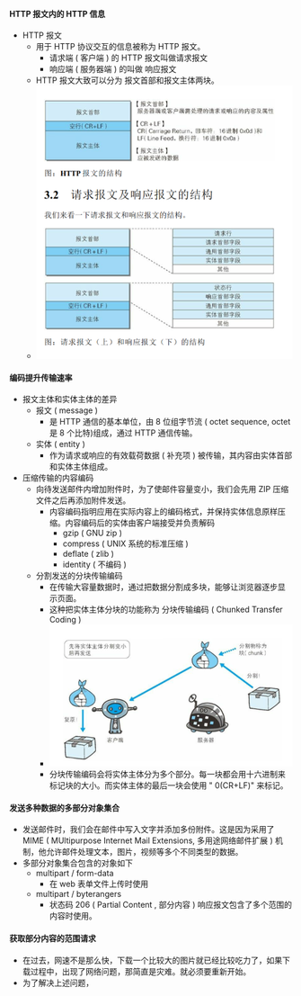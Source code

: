 #### HTTP 报文内的 HTTP 信息

- HTTP 报文
  - 用于 HTTP 协议交互的信息被称为 HTTP 报文。
    - 请求端 ( 客户端 ) 的 HTTP  报文叫做请求报文
    - 响应端 ( 服务器端 ) 的叫做 响应报文
  - HTTP  报文大致可以分为 报文首部和报文主体两块。
  - ![](https://raw.githubusercontent.com/fansehep/img_HMStrange/master/2021-12-31%2019-34-33%20%E7%9A%84%E5%B1%8F%E5%B9%95%E6%88%AA%E5%9B%BE.png)

####  编码提升传输速率

- 报文主体和实体主体的差异
  - 报文 ( message )
    - 是 HTTP 通信的基本单位，由 8 位组字节流 ( octet sequence, octet 是 8 个比特)组成，通过 HTTP 通信传输。
  - 实体 ( entity )
    - 作为请求或响应的有效载荷数据 ( 补充项 ) 被传输，其内容由实体首部和实体主体组成。
- 压缩传输的内容编码
  - 向待发送邮件内增加附件时，为了使邮件容量变小，我们会先用 ZIP 压缩文件之后再添加附件发送。
    - 内容编码指明应用在实际内容上的编码格式，并保持实体信息原样压缩。内容编码后的实体由客户端接受并负责解码
      - gzip ( GNU zip )
      - compress ( UNIX 系统的标准压缩 )
      - deflate ( zlib )
      - identity ( 不编码 )
  - 分割发送的分块传输编码
    - 在传输大容量数据时，通过把数据分割成多块，能够让浏览器逐步显示页面。
    - 这种把实体主体分块的功能称为 分块传输编码 ( Chunked Transfer Coding )
    - ![](https://raw.githubusercontent.com/fansehep/img_HMStrange/master/2021-12-31%2019-47-33%20%E7%9A%84%E5%B1%8F%E5%B9%95%E6%88%AA%E5%9B%BE.png)
    - 分块传输编码会将实体主体分为多个部分。每一块都会用十六进制来标记块的大小。而实体主体的最后一块会使用 " 0(CR+LF)" 来标记。

#### 发送多种数据的多部分对象集合

- 发送邮件时，我们会在邮件中写入文字并添加多份附件。这是因为采用了 MIME ( MUltipurpose Internet Mail Extensions, 多用途网络邮件扩展 ) 机制，他允许邮件处理文本，图片，视频等多个不同类型的数据。
- 多部分对象集合包含的对象如下
  - multipart / form-data
    -  在 web 表单文件上传时使用
  - multipart / byterangers
    - 状态码 206 ( Partial Content , 部分内容 ) 响应报文包含了多个范围的内容时使用。

#### 获取部分内容的范围请求

- 在过去，网速不是那么快，下载一个比较大的图片就已经比较吃力了，如果下载过程中，出现了网络问题，那简直是灾难。就必须要重新开始。
- 为了解决上述问题，

















































































































